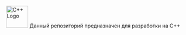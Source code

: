<img src="https://raw.githubusercontent.com/isocpp/logos/master/cpp_logo.png" alt="C++ Logo" width="60" height="60"> Данный репозиторий предназначен для разработки на С++
